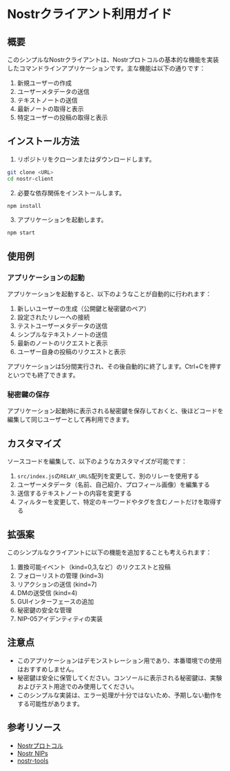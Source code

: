 # Nostrクライアント利用ガイド

## 概要

このシンプルなNostrクライアントは、Nostrプロトコルの基本的な機能を実装したコマンドラインアプリケーションです。主な機能は以下の通りです：

1. 新規ユーザーの作成
2. ユーザーメタデータの送信
3. テキストノートの送信
4. 最新ノートの取得と表示
5. 特定ユーザーの投稿の取得と表示

## インストール方法

1. リポジトリをクローンまたはダウンロードします。

```bash
git clone <URL>
cd nostr-client
```

2. 必要な依存関係をインストールします。

```bash
npm install
```

3. アプリケーションを起動します。

```bash
npm start
```

## 使用例

### アプリケーションの起動

アプリケーションを起動すると、以下のようなことが自動的に行われます：

1. 新しいユーザーの生成（公開鍵と秘密鍵のペア）
2. 設定されたリレーへの接続
3. テストユーザーメタデータの送信
4. シンプルなテキストノートの送信
5. 最新のノートのリクエストと表示
6. ユーザー自身の投稿のリクエストと表示

アプリケーションは5分間実行され、その後自動的に終了します。Ctrl+Cを押すといつでも終了できます。

### 秘密鍵の保存

アプリケーション起動時に表示される秘密鍵を保存しておくと、後ほどコードを編集して同じユーザーとして再利用できます。

## カスタマイズ

ソースコードを編集して、以下のようなカスタマイズが可能です：

1. `src/index.js`の`RELAY_URLS`配列を変更して、別のリレーを使用する
2. ユーザーメタデータ（名前、自己紹介、プロフィール画像）を編集する
3. 送信するテキストノートの内容を変更する
4. フィルターを変更して、特定のキーワードやタグを含むノートだけを取得する

## 拡張案

このシンプルなクライアントに以下の機能を追加することも考えられます：

1. 置換可能イベント（kind=0,3,など）のリクエストと投稿
2. フォローリストの管理 (kind=3)
3. リアクションの送信 (kind=7)
4. DMの送受信 (kind=4)
5. GUIインターフェースの追加
6. 秘密鍵の安全な管理
7. NIP-05アイデンティティの実装

## 注意点

- このアプリケーションはデモンストレーション用であり、本番環境での使用はおすすめしません。
- 秘密鍵は安全に保管してください。コンソールに表示される秘密鍵は、実験およびテスト用途でのみ使用してください。
- このシンプルな実装は、エラー処理が十分ではないため、予期しない動作をする可能性があります。

## 参考リソース

- [Nostrプロトコル](https://github.com/nostr-protocol/nostr)
- [Nostr NIPs](https://github.com/nostr-protocol/nips)
- [nostr-tools](https://github.com/nbd-wtf/nostr-tools)